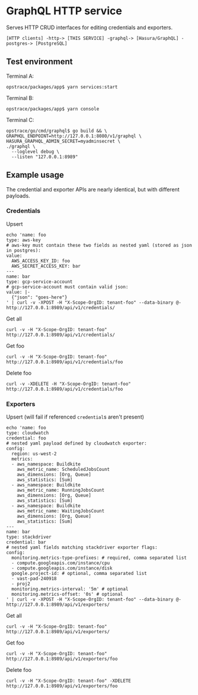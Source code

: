 # GraphQL HTTP service

Serves HTTP CRUD interfaces for editing credentials and exporters.

```
[HTTP clients] -http-> [THIS SERVICE] -graphql-> [Hasura/GraphQL] -postgres-> [PostgreSQL]
```

## Test environment

Terminal A:
```
opstrace/packages/app$ yarn services:start
```

Terminal B:
```
opstrace/packages/app$ yarn console
```

Terminal C:
```
opstrace/go/cmd/graphql$ go build && \
GRAPHQL_ENDPOINT=http://127.0.0.1:8080/v1/graphql \
HASURA_GRAPHQL_ADMIN_SECRET=myadminsecret \
./graphql \
  --loglevel debug \
  --listen "127.0.0.1:8989"
```

## Example usage

The credential and exporter APIs are nearly identical, but with different payloads.

### Credentials

Upsert
```
echo 'name: foo
type: aws-key
# aws-key must contain these two fields as nested yaml (stored as json in postgres):
value:
  AWS_ACCESS_KEY_ID: foo
  AWS_SECRET_ACCESS_KEY: bar
---
name: bar
type: gcp-service-account
# gcp-service-account must contain valid json:
value: |-
  {"json": "goes-here"}
' | curl -v -XPOST -H "X-Scope-OrgID: tenant-foo" --data-binary @- http://127.0.0.1:8989/api/v1/credentials/
```

Get all
```
curl -v -H "X-Scope-OrgID: tenant-foo" http://127.0.0.1:8989/api/v1/credentials/
```

Get foo
```
curl -v -H "X-Scope-OrgID: tenant-foo" http://127.0.0.1:8989/api/v1/credentials/foo
```

Delete foo
```
curl -v -XDELETE -H "X-Scope-OrgID: tenant-foo" http://127.0.0.1:8989/api/v1/credentials/foo
```

### Exporters

Upsert (will fail if referenced `credential`s aren't present)
```
echo 'name: foo
type: cloudwatch
credential: foo
# nested yaml payload defined by cloudwatch exporter:
config:
  region: us-west-2
  metrics:
  - aws_namespace: Buildkite
    aws_metric_name: ScheduledJobsCount
    aws_dimensions: [Org, Queue]
    aws_statistics: [Sum]
  - aws_namespace: Buildkite
    aws_metric_name: RunningJobsCount
    aws_dimensions: [Org, Queue]
    aws_statistics: [Sum]
  - aws_namespace: Buildkite
    aws_metric_name: WaitingJobsCount
    aws_dimensions: [Org, Queue]
    aws_statistics: [Sum]
---
name: bar
type: stackdriver
credential: bar
# nested yaml fields matching stackdriver exporter flags:
config:
  monitoring.metrics-type-prefixes: # required, comma separated list
  - compute.googleapis.com/instance/cpu
  - compute.googleapis.com/instance/disk
  google.project-id: # optional, comma separated list
  - vast-pad-240918
  - proj2
  monitoring.metrics-interval: '5m' # optional
  monitoring.metrics-offset: '0s' # optional
' | curl -v -XPOST -H "X-Scope-OrgID: tenant-foo" --data-binary @- http://127.0.0.1:8989/api/v1/exporters/
```

Get all
```
curl -v -H "X-Scope-OrgID: tenant-foo" http://127.0.0.1:8989/api/v1/exporters/
```

Get foo
```
curl -v -H "X-Scope-OrgID: tenant-foo" http://127.0.0.1:8989/api/v1/exporters/foo
```

Delete foo
```
curl -v -H "X-Scope-OrgID: tenant-foo" -XDELETE http://127.0.0.1:8989/api/v1/exporters/foo
```
